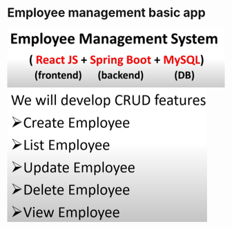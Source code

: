 # Employee management basic app

![Alt text](https://github.com/anu3dev/employee-management-app-basic/blob/main/proj1.png "Employee management basic app")
![Alt text](https://github.com/anu3dev/employee-management-app-basic/blob/main/proj2.png "Employee management basic app")
